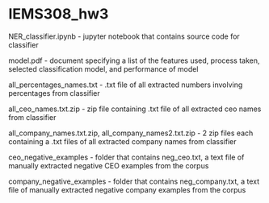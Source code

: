 # IEMS308_hw3

NER_classifier.ipynb - jupyter notebook that contains source code for classifier

model.pdf - document specifying a list of the features used, process taken, selected classification model, and performance of model

all_percentages_names.txt - .txt file of all extracted numbers involving percentages from classifier

all_ceo_names.txt.zip - zip file containing .txt file of all extracted ceo names from classifier

all_company_names.txt.zip, all_company_names2.txt.zip - 2 zip files each containing a .txt files of all extracted company names from classifier

ceo_negative_examples - folder that contains neg_ceo.txt, a text file of manually extracted negative CEO examples from the corpus

company_negative_examples - folder that contains neg_company.txt, a text file of manually extracted negative company examples from the corpus
